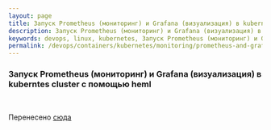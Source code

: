 ```yaml
---
layout: page
title: Запуск Prometheus (мониторинг) и Grafana (визуализация) в kuberntes cluster с помощью heml (только для теста)
description: Запуск Prometheus (мониторинг) и Grafana (визуализация) в kuberntes cluster с помощью heml (только для теста)
keywords: devops, linux, kubernetes, Запуск Prometheus (мониторинг) и Grafana (визуализация) в kuberntes cluster с помощью heml, только для теста
permalink: /devops/containers/kubernetes/monitoring/prometheus-and-grafana-test-only/
---
```


### Запуск Prometheus (мониторинг) и Grafana (визуализация) в kuberntes cluster с помощью heml

<br/>

Перенесено [сюда](//gitops.ru/containers/kubernetes/tools/helm/monitoring/)
